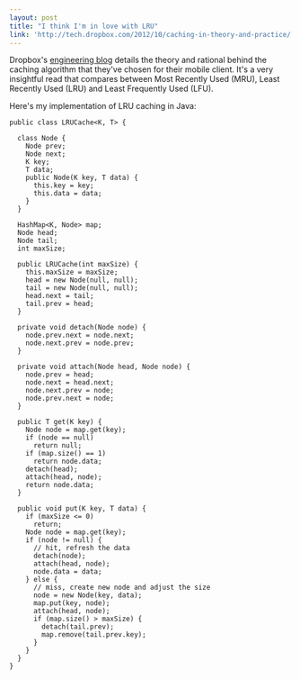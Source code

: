 ```yaml
---
layout: post
title: "I think I'm in love with LRU"
link: 'http://tech.dropbox.com/2012/10/caching-in-theory-and-practice/'
---
```


Dropbox's [engineering blog](http://tech.dropbox.com/2012/10/caching-in-theory-and-practice/) details the theory and rational behind the caching algorithm that they've chosen for their mobile client. It's a very insightful read that compares between Most Recently Used (MRU), Least Recently Used (LRU) and Least Frequently Used (LFU).

Here's my implementation of LRU caching in Java:

```
public class LRUCache<K, T> {

  class Node {
    Node prev;
    Node next;
    K key;
    T data;
    public Node(K key, T data) {
      this.key = key;
      this.data = data;
    }
  }

  HashMap<K, Node> map;
  Node head;
  Node tail;
  int maxSize;

  public LRUCache(int maxSize) {
    this.maxSize = maxSize;
    head = new Node(null, null);
    tail = new Node(null, null);
    head.next = tail;
    tail.prev = head;
  }

  private void detach(Node node) {
    node.prev.next = node.next;
    node.next.prev = node.prev;
  }

  private void attach(Node head, Node node) {
    node.prev = head;
    node.next = head.next;
    node.next.prev = node;
    node.prev.next = node;
  }

  public T get(K key) {
    Node node = map.get(key);
    if (node == null)
      return null;
    if (map.size() == 1)
      return node.data;
    detach(head);
    attach(head, node);
    return node.data;
  }

  public void put(K key, T data) {
    if (maxSize <= 0)
      return;
    Node node = map.get(key);
    if (node != null) {
      // hit, refresh the data
      detach(node);
      attach(head, node);
      node.data = data;
    } else {
      // miss, create new node and adjust the size
      node = new Node(key, data);
      map.put(key, node);
      attach(head, node);
      if (map.size() > maxSize) {
        detach(tail.prev);
        map.remove(tail.prev.key);
      }
    }
  }
}
```
